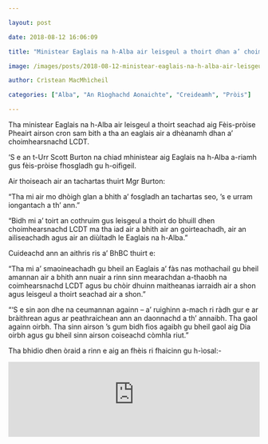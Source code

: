 ```yaml
---

layout: post

date: 2018-08-12 16:06:09

title: "Ministear Eaglais na h-Alba air leisgeul a thoirt dhan a’ choimhearsnachd LCDT aig Fèis-pròise Pheairt"

image: /images/posts/2018-08-12-ministear-eaglais-na-h-alba-air-leisgeul-a-thoirt-dhan-a-choimhearsnachd-lcdt-aig-feis-proise-pheairt.webp

author: Crìstean MacMhìcheil

categories: ["Alba", "An Rìoghachd Aonaichte", "Creideamh", "Pròis"]

---
```


Tha ministear Eaglais na h-Alba air leisgeul a thoirt seachad aig Fèis-pròise Pheairt airson cron sam bith a tha an eaglais air a dhèanamh dhan a’ choimhearsnachd LCDT.

‘S e an t-Urr Scott Burton na chiad mhinistear aig Eaglais na h-Alba a-riamh gus fèis-pròise fhosgladh gu h-oifigeil.

Air thoiseach air an tachartas thuirt Mgr Burton:

“Tha mi air mo dhòigh glan a bhith a’ fosgladh an tachartas seo, ’s e urram iongantach a th’ ann.”

“Bidh mi a’ toirt an cothruim gus leisgeul a thoirt do bhuill dhen choimhearsnachd LCDT ma tha iad air a bhith air an goirteachadh, air an ailiseachadh agus air an diùltadh le Eaglais na h-Alba.”

Cuideachd ann an aithris ris a’ BhBC thuirt e:

“Tha mi a’ smaoineachadh gu bheil an Eaglais a’ fàs nas mothachail gu bheil amannan air a bhith ann nuair a rinn sinn mearachdan a-thaobh na coimhearsnachd LCDT agus bu chòir dhuinn maitheanas iarraidh air a shon agus leisgeul a thoirt seachad air a shon.”

“‘S e sin aon dhe na ceumannan againn – a’ ruighinn a-mach ri ràdh gur e ar bràithrean agus ar peathraichean ann an daonnachd a th’ annaibh. Tha gaol againn oirbh. Tha sinn airson ’s gum bidh fios agaibh gu bheil gaol aig Dia oirbh agus gu bheil sinn airson coiseachd còmhla riut.”

Tha bhidio dhen òraid a rinn e aig an fhèis ri fhaicinn gu h-ìosal:-

<div class="youtube-wrapper"><iframe allow="accelerometer; autoplay; clipboard-write; encrypted-media; gyroscope; picture-in-picture" allowfullscreen="" frameborder="0" src="https://www.youtube-nocookie.com/embed/kWNmqmPsrmE" title="YouTube video player" width="100%"></iframe></div>
